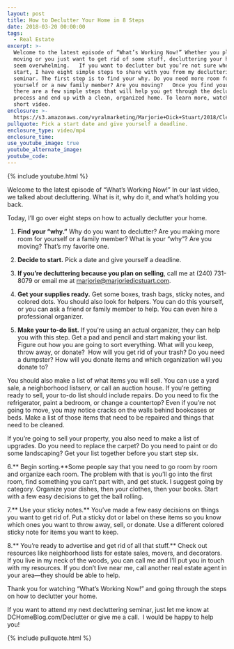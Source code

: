 ```yaml
---
layout: post
title: How to Declutter Your Home in 8 Steps
date: 2018-03-20 00:00:00
tags:
  - Real Estate
excerpt: >-
  Welcome to the latest episode of “What’s Working Now!” Whether you plan on
  moving or you just want to get rid of some stuff, decluttering your home can
  seem overwhelming.   If you want to declutter but you’re not sure where to
  start, I have eight simple steps to share with you from my decluttering
  seminar. The first step is to find your why. Do you need more room for
  yourself or a new family member? Are you moving?   Once you find your why,
  there are a few simple steps that will help you get through the decluttering
  process and end up with a clean, organized home. To learn more, watch this
  short video.
enclosure: >-
  https://s3.amazonaws.com/vyralmarketing/Marjorie+Dick+Stuart/2018/Cleveland+Park+Real+Estate-How+to+Declutter+Your+Home+in+8+Steps.mp4
pullquote: Pick a start date and give yourself a deadline.
enclosure_type: video/mp4
enclosure_time:
use_youtube_image: true
youtube_alternate_image:
youtube_code:
---
```


{% include youtube.html %}

Welcome to the latest episode of “What’s Working Now!” In our last video, we talked about decluttering. What is it, why do it, and what’s holding you back.

Today, I’ll go over eight steps on how to actually declutter your home.

1. **Find your “why.”** Why do you want to declutter? Are you making more room for yourself or a family member? What is your “why”? Are you moving? That’s my favorite one.

2. **Decide to start.** Pick a date and give yourself a deadline.

3. **If you’re decluttering because you plan on selling**, call me at (240) 731-8079 or email me at marjorie@marjoriedicstuart.com.

4. **Get your supplies ready.** Get some boxes, trash bags, sticky notes, and colored dots. You should also look for helpers. You can do this yourself, or you can ask a friend or family member to help. You can even hire a professional organizer.

5. **Make your to-do list.** If you’re using an actual organizer, they can help you with this step. Get a pad and pencil and start making your list. Figure out how you are going to sort everything. What will you keep, throw away, or donate? &nbsp;How will you get rid of your trash? Do you need a dumpster? How will you donate items and which organization will you donate to?

You should also make a list of what items you will sell. You can use a yard sale, a neighborhood listserv, or call an auction house. If you’re getting ready to sell, your to-do list should include repairs. Do you need to fix the refrigerator, paint a bedroom, or change a countertop? Even if you’re not going to move, you may notice cracks on the walls behind bookcases or beds. Make a list of those items that need to be repaired and things that need to be cleaned.

If you’re going to sell your property, you also need to make a list of upgrades. Do you need to replace the carpet? Do you need to paint or do some landscaping? Get your list together before you start step six.

6.** Begin sorting.**Some people say that you need to go room by room and organize each room. The problem with that is you’ll go into the first room, find something you can’t part with, and get stuck. I suggest going by category. Organize your dishes, then your clothes, then your books. Start with a few easy decisions to get the ball rolling.

7.** Use your sticky notes.** You’ve made a few easy decisions on things you want to get rid of. Put a sticky dot or label on these items so you know which ones you want to throw away, sell, or donate. Use a different colored sticky note for items you want to keep.

8.** You’re ready to advertise and get rid of all that stuff.** Check out resources like neighborhood lists for estate sales, movers, and decorators. If you live in my neck of the woods, you can call me and I’ll put you in touch with my resources. If you don’t live near me, call another real estate agent in your area—they should be able to help.

Thank you for watching “What’s Working Now!” and going through the steps on how to declutter your home.

If you want to attend my next decluttering seminar, just let me know at DCHomeBlog.com/Declutter or give me a call. &nbsp;I would be happy to help you!

{% include pullquote.html %}